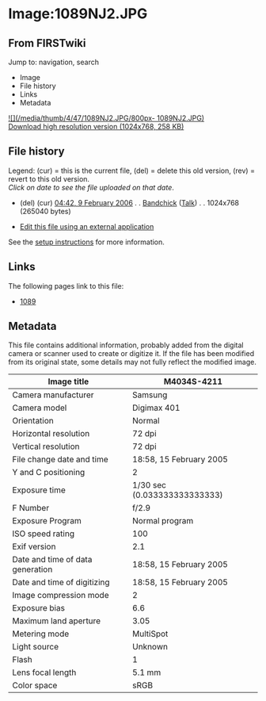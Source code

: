 # Image:1089NJ2.JPG

## From FIRSTwiki

Jump to: navigation, search

- Image
- File history
- Links
- Metadata

[![](/media/thumb/4/47/1089NJ2.JPG/800px-
1089NJ2.JPG)](/media/4/47/1089NJ2.JPG)<br>
[Download high resolution version (1024x768, 258 KB)](/media/4/47/1089NJ2.JPG)

## File history

Legend: (cur) = this is the current file, (del) = delete this old version, (rev) = revert to this old version.<br>
_Click on date to see the file uploaded on that date_.

- (del) (cur) [04:42, 9 February 2006](/media/4/47/1089NJ2.JPG "/media/4/47/1089NJ2.JPG") . . [Bandchick](/index.php?title=User:Bandchick&action=edit "User:Bandchick") ([Talk](/index.php?title=User_talk:Bandchick&action=edit "User talk:Bandchick")) . . 1024x768 (265040 bytes)

- [Edit this file using an external application](/index.php?title=Image:1089NJ2.JPG&action=edit&externaledit=true&mode=file "Image:1089NJ2.JPG")

See the [setup instructions](http://meta.wikimedia.org/wiki/Help:External_editors "http://meta.wikimedia.org/wiki/Help:External_editors") for more information.

## Links

The following pages link to this file:

- [1089](1089 "1089")

## Metadata

This file contains additional information, probably added from the digital camera or scanner used to create or digitize it. If the file has been modified from its original state, some details may not fully reflect the modified image.

Image title                      | M4034S-4211
-------------------------------- | ----------------------------
Camera manufacturer              | Samsung
Camera model                     | Digimax 401
Orientation                      | Normal
Horizontal resolution            | 72 dpi
Vertical resolution              | 72 dpi
File change date and time        | 18:58, 15 February 2005
Y and C positioning              | 2
Exposure time                    | 1/30 sec (0.033333333333333)
F Number                         | f/2.9
Exposure Program                 | Normal program
ISO speed rating                 | 100
Exif version                     | 2.1
Date and time of data generation | 18:58, 15 February 2005
Date and time of digitizing      | 18:58, 15 February 2005
Image compression mode           | 2
Exposure bias                    | 6.6
Maximum land aperture            | 3.05
Metering mode                    | MultiSpot
Light source                     | Unknown
Flash                            | 1
Lens focal length                | 5.1 mm
Color space                      | sRGB
